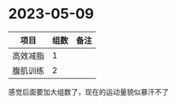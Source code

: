 # 2023-05-09

| 项目     | 组数 | 备注 |
| -------- | ---- | ---- |
| 高效减脂 | 1    |      |
| 腹肌训练 | 2    |      |

感觉后面要加大组数了，现在的运动量貌似暴汗不了